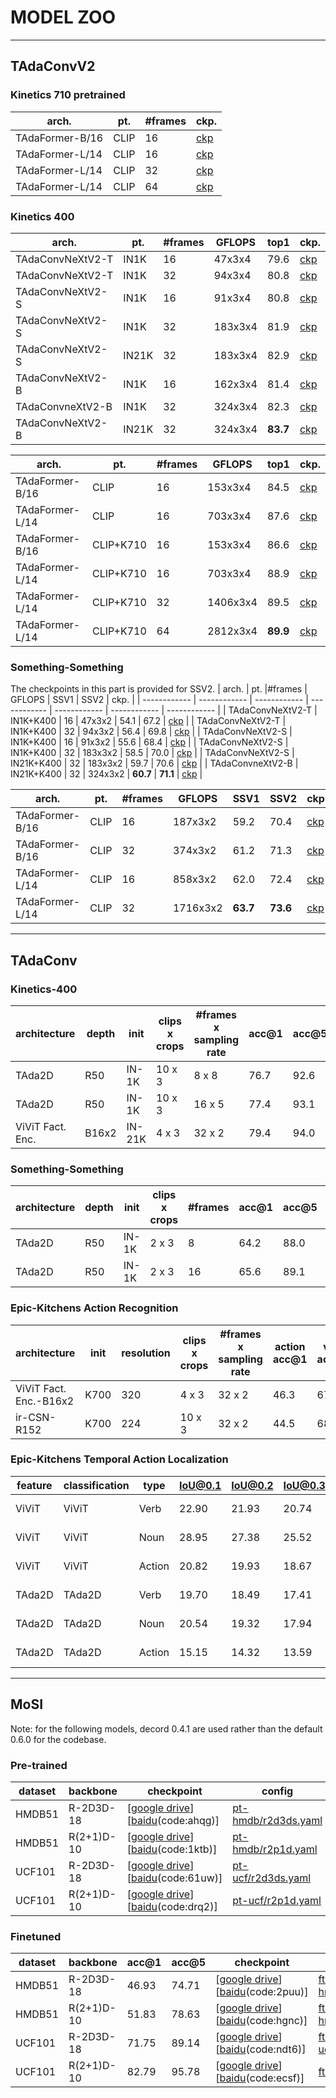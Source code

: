 # MODEL ZOO
---
## TAdaConvV2

### Kinetics 710 pretrained 
| arch. | pt.|  #frames | ckp. |
| ------------ | ------------ | ------------ | ------------ |
| TAdaFormer-B/16 | CLIP | 16 | [ckp](https://drive.google.com/file/d/1hKKdhg6gfxCxV8C6w9vxV6RNSsxTHqZO/view?usp=sharing) | 
| TAdaFormer-L/14 | CLIP | 16 | [ckp](https://drive.google.com/file/d/1GQlSTqvsQkRB7DexiFAl-MgK3OkqHm0C/view?usp=sharing) |
| TAdaFormer-L/14 | CLIP | 32 | [ckp](https://drive.google.com/file/d/1uNfkujaUIQo6RkjbrPKdTg-HHIBWVvbD/view?usp=sharing) |
| TAdaFormer-L/14 | CLIP | 64 | [ckp](https://drive.google.com/file/d/1NUbnnZ1EtQUfJ0kiLncIihQbnvbfu7NK/view?usp=sharing) |



### Kinetics 400
| arch. | pt. |#frames | GFLOPS | top1 | ckp. |
| ------------ | ------------ | ------------ | ------------ | ------------ | ------------ | 
| TAdaConvNeXtV2-T | IN1K | 16 | 47x3x4 | 79.6 | [ckp](https://drive.google.com/file/d/1_jkIOP8kYeMzgEGyVznDKXNRG2tSEOkV/view?usp=sharing) |
| TAdaConvNeXtV2-T | IN1K | 32 | 94x3x4 | 80.8 | [ckp](https://drive.google.com/file/d/1FSpmNgDETQ0WchABBUgpTLG9q3N9xBHN/view?usp=sharing) |
| TAdaConvNeXtV2-S | IN1K | 16 | 91x3x4 | 80.8 | [ckp](https://drive.google.com/file/d/12R74tV2-VRRUxrH0Tubki5voRSCbR3F1/view?usp=sharing) |
| TAdaConvNeXtV2-S | IN1K | 32 | 183x3x4 | 81.9 | [ckp](https://drive.google.com/file/d/15GDqJZSgy5fQ8gHgq3mEru_rWghelzP3/view?usp=sharing) |
| TAdaConvNeXtV2-S | IN21K | 32 | 183x3x4 | 82.9 | [ckp](https://drive.google.com/file/d/1yM-OHpzNOu0180vogZxiMDk9x45SlFFF/view?usp=sharing) | 
| TAdaConvNeXtV2-B | IN1K | 16 | 162x3x4 | 81.4 | [ckp](https://drive.google.com/file/d/1rtapp_GzQHe6CBrhcNfe4wuBAS106uIk/view?usp=sharing) |
| TAdaConvneXtV2-B | IN1K | 32 | 324x3x4 | 82.3 | [ckp](https://drive.google.com/file/d/1_VcPSEa4xd1npk1HMVihmXwzRsjk5xGd/view?usp=sharing) |
| TAdaConvNeXtV2-B | IN21K | 32 | 324x3x4 | **83.7** | [ckp](https://drive.google.com/file/d/1yyCKDa144iL1TsibNDFHaNW0dap2Xjpz/view?usp=sharing) |

| arch. | pt. |#frames | GFLOPS | top1 | ckp. |
| ------------ | ------------ | ------------ | ------------ | ------------ | ------------ | 
| TAdaFormer-B/16 | CLIP | 16 | 153x3x4 | 84.5 | [ckp](https://drive.google.com/file/d/1E7IE762YLJnfeiqtjv0jBb91_dZhNK0Q/view?usp=sharing) | 
| TAdaFormer-L/14 | CLIP | 16 | 703x3x4 | 87.6 | [ckp](https://drive.google.com/file/d/1chSLHo0nbFNObsLlCRSsAJE2vbYwIaYJ/view?usp=sharing) | 
| TAdaFormer-B/16 | CLIP+K710 | 16 | 153x3x4 | 86.6 | [ckp](https://drive.google.com/file/d/1pAhjXycxdT_eOH5kO-5t7y8o5MjtlQdZ/view?usp=sharing) |
| TAdaFormer-L/14 | CLIP+K710 | 16 | 703x3x4 | 88.9 | [ckp](https://drive.google.com/file/d/1qx3M33hsdoBcPsXihOdeViqI0VHUXnRf/view?usp=sharing) |
| TAdaFormer-L/14 | CLIP+K710 | 32 | 1406x3x4 | 89.5 | [ckp](https://drive.google.com/file/d/1T99YSQEe8yVUl3b03r_Wd04Qm36lN5Us/view?usp=sharing) |
| TAdaFormer-L/14 | CLIP+K710 | 64 | 2812x3x4 | **89.9** | [ckp](https://drive.google.com/file/d/1DBTfkCa0pHXqAm51gZSmmOVdGnBYacsM/view?usp=sharing) |

### Something-Something
The checkpoints in this part is provided for SSV2. 
| arch. | pt. |#frames | GFLOPS | SSV1 | SSV2 | ckp. |
| ------------ | ------------ | ------------ | ------------ | ------------ | ------------ | ------------ | 
| TAdaConvNeXtV2-T | IN1K+K400 | 16 | 47x3x2 | 54.1 | 67.2 | [ckp](https://drive.google.com/file/d/1IZaJ4EDrniK4ZxVYnl_2Y6qpx1F6UjqY/view?usp=sharing) |
| TAdaConvNeXtV2-T | IN1K+K400 | 32 | 94x3x2 | 56.4 | 69.8 | [ckp](https://drive.google.com/file/d/1WDJ5iMyR9VTkfeIoZwICtiJ8BSQ8u4gp/view?usp=sharing) | 
| TAdaConvNeXtV2-S | IN1K+K400 | 16 | 91x3x2 | 55.6 | 68.4 | [ckp](https://drive.google.com/file/d/1X94evPniWrjJfs38-SKPWehVZtYD3Xu7/view?usp=sharing) |
| TAdaConvNeXtV2-S | IN1K+K400 | 32 | 183x3x2 | 58.5 | 70.0 | [ckp](https://drive.google.com/file/d/17TP1v1el5hNBoyNPmTa5Zi_6ZrVJ7oi5/view?usp=sharing) | 
| TAdaConvNeXtV2-S | IN21K+K400 | 32 | 183x3x2 | 59.7 | 70.6 | [ckp](https://drive.google.com/file/d/1plKqnNGnDD5JpPZ_c8K8TZKTvynbrEg8/view?usp=sharing) |
| TAdaConvneXtV2-B | IN21K+K400 | 32 | 324x3x2 | **60.7** | **71.1** | [ckp](https://drive.google.com/file/d/1IIVxJlstPIVA9xunThZrp9RztBzsPyd6/view?usp=sharing) |

| arch. | pt. |#frames | GFLOPS | SSV1 | SSV2 | ckp. |
| ------------ | ------------ | ------------ | ------------ | ------------ | ------------ | ------------ | 
| TAdaFormer-B/16 | CLIP | 16 | 187x3x2 | 59.2 | 70.4 | [ckp](https://drive.google.com/file/d/1D-pKrxdrP2IcGXnd_e47ryci7OYCt8BK/view?usp=sharing)
| TAdaFormer-B/16 | CLIP | 32 | 374x3x2 | 61.2 | 71.3 | [ckp](https://drive.google.com/file/d/1uY9tt0rcP_bQDs36oBNWPaqzxqibBQFt/view?usp=sharing)
| TAdaFormer-L/14 | CLIP | 16 | 858x3x2 | 62.0 | 72.4 | [ckp](https://drive.google.com/file/d/1jXzh9_WFbrHAkrzijnNs0vIJHWTQNsbA/view?usp=sharing) | 
| TAdaFormer-L/14 | CLIP | 32 | 1716x3x2 | **63.7** | **73.6** | [ckp](https://drive.google.com/file/d/1hj8O3j_lf6VVp93nfy5z7zRGQ_W7Pou_/view?usp=sharing) |

---
## TAdaConv
### Kinetics-400

| architecture | depth | init | clips x crops | #frames x sampling rate | acc@1 | acc@5 | checkpoint | config |
| ------------ | ------------ | ------------ | ------------ | ------------ | ------------ | ------------ | ------------ | ------------ |
| TAda2D | R50 | IN-1K | 10 x 3 | 8 x 8 | 76.7 | 92.6 | [[google drive](https://drive.google.com/file/d/1YsbTKLoDwxtStAsP5oxUMbIsw85NvY0O/view?usp=sharing)][[baidu](https://pan.baidu.com/s/1rPPZtVDlEoftkg-r_Di59w)(code:p06d)] |  [tada2d_8x8.yaml](configs/projects/tada/k400/tada2d_8x8.yaml) |
| TAda2D | R50 | IN-1K | 10 x 3 | 16 x 5 | 77.4 | 93.1 | [[google drive](https://drive.google.com/file/d/1UQDurxakmnDxa5D2tBuTqTH60BVyW3XM/view?usp=sharing)][[baidu](https://pan.baidu.com/s/1MzFCZU1G1JR2ur9gWd3hCg)(code:6k8h)] | [tada2d_16x5.yaml](configs/projects/tada/k400/tada2d_16x5.yaml) |
| ViViT Fact. Enc. | B16x2 | IN-21K | 4 x 3 | 32 x 2 | 79.4 | 94.0 | [[google drive](https://drive.google.com/file/d/1xD4uij9DmZojnl1xuWBa-gwm5hUZxDc7/view?usp=sharing)][[baidu](https://pan.baidu.com/s/1iVjKjEMm-6ymUd15ZNqvXw)(code:1t51)] | [vivit_fac_enc_b16x2.yaml](configs/projects/epic-kitchen-ar/k400/vivit_fac_enc_b16x2.yaml) |

### Something-Something
| architecture | depth | init | clips x crops | #frames | acc@1 | acc@5 | checkpoint | config |
| ------------ | ------------ | ------------ | ------------ | ------------ | ------------ | ------------ | ------------ | ------------ |
| TAda2D | R50 | IN-1K | 2 x 3 | 8 | 64.2 | 88.0 | [[google drive](https://drive.google.com/file/d/16y6dDf-hcMmJ2jDCV9tRla8aRJZKJXSk/view?usp=sharing)][[baidu](https://pan.baidu.com/s/1CWy35SlWMbKnYqZXESndKg)(code:dlil)] | [tada2d_8f.yaml](configs/projects/tada/ssv2/tada2d_8f.yaml) | 
| TAda2D | R50 | IN-1K | 2 x 3 | 16 | 65.6 | 89.1 | [[google drive](https://drive.google.com/file/d/1xwCxuFW6DZ0xpEsp_tFJYQRGuHPJe4uS/view?usp=sharing)][[baidu](https://pan.baidu.com/s/1GKUKyDytaKKeCBAerh-4IQ)(code:f857)] | [tada2d_16f.yaml](configs/projects/tada/ssv2/tada2d_16f.yaml) | 

### Epic-Kitchens Action Recognition

| architecture | init | resolution | clips x crops | #frames x sampling rate | action acc@1 | verb acc@1 | noun acc@1 | checkpoint | config |
| ------------ | ------------ | ------------ | ------------ | ------------ | ------------ | ------------ | ------------ | ------------ | ------------ | 
| ViViT Fact. Enc.-B16x2 | K700 | 320 | 4 x 3 | 32 x 2 | 46.3 | 67.4 | 58.9 | [[google drive](https://drive.google.com/file/d/1ELvwZYeqdsPmDcX1v7_RbFqbQnvHt9sB/view?usp=sharing)][[baidu](https://pan.baidu.com/s/1zOtIAY6neFshmkPR9SuX8g)(code:rinh)] | [vivit_fac_enc.yaml](configs/projects/epic-kitchen-ar/ek100/vivit_fac_enc.yaml) |
| ir-CSN-R152 | K700 | 224 | 10 x 3 | 32 x 2 | 44.5 | 68.4 | 55.9 | [[google drive](https://drive.google.com/file/d/1YEIhijzN2aFXyfDL34WB6Q9strYP7WaU/view?usp=sharing)][[baidu](https://pan.baidu.com/s/1swVIBJInQ75dUZKV-OJwlg)(code:s0uj)] | [csn.yaml](configs/projects/epic-kitchen-ar/ek100/csn.yaml) | 

### Epic-Kitchens Temporal Action Localization

| feature | classification | type | IoU@0.1 | IoU@0.2 | IoU@0.3 | IoU@0.4 | IoU@0.5 | Avg | checkpoint | config |
| ------------ | ------------ | ------------ | ------------ | ------------ | ------------ | ------------ | ------------ | ------------ | ------------ | ------------ | 
| ViViT | ViViT | Verb | 22.90 | 21.93 | 20.74 | 19.08 | 16.00 | 20.13 | [[google drive](https://drive.google.com/file/d/1O0-kPlPrPfrOiFyFcNbCDbnTfsflFc5z/view?usp=sharing)][[baidu](https://pan.baidu.com/s/1sBu5puPU8mSqklYzsAzZWg)(code:3sud)]| [vivit-os-local.yaml](configs/projects/epic-kitchen-tal/bmn-epic/vivit-os-local.yaml) |
| ViViT | ViViT | Noun | 28.95 | 27.38 | 25.52 | 22.67 | 18.95 | 24.69 | [[google drive](https://drive.google.com/file/d/1O0-kPlPrPfrOiFyFcNbCDbnTfsflFc5z/view?usp=sharing)][[baidu](https://pan.baidu.com/s/1sBu5puPU8mSqklYzsAzZWg)(code:3sud)]| [vivit-os-local.yaml](configs/projects/epic-kitchen-tal/bmn-epic/vivit-os-local.yaml) |
| ViViT | ViViT | Action | 20.82 | 19.93 | 18.67 | 17.02 | 15.06 | 18.30 | [[google drive](https://drive.google.com/file/d/1O0-kPlPrPfrOiFyFcNbCDbnTfsflFc5z/view?usp=sharing)][[baidu](https://pan.baidu.com/s/1sBu5puPU8mSqklYzsAzZWg)(code:3sud)]| [vivit-os-local.yaml](configs/projects/epic-kitchen-tal/bmn-epic/vivit-os-local.yaml) |
| TAda2D | TAda2D | Verb | 19.70 | 18.49 | 17.41 | 15.50 | 12.78 | 16.78 | [[google drive](https://drive.google.com/file/d/13VhZhUN5p3j7Y0X7ZMQb83dncEx_DBVI/view?usp=sharing)][[baidu](https://pan.baidu.com/s/11Mzrb8qBTF9j-WJaxhf5yw)(code:d01j)]| - | 
| TAda2D | TAda2D | Noun | 20.54 | 19.32 | 17.94 | 15.77 | 13.39 | 17.39 | [[google drive](https://drive.google.com/file/d/13VhZhUN5p3j7Y0X7ZMQb83dncEx_DBVI/view?usp=sharing)][[baidu](https://pan.baidu.com/s/11Mzrb8qBTF9j-WJaxhf5yw)(code:d01j)]| - | 
| TAda2D | TAda2D | Action | 15.15 | 14.32 | 13.59 | 12.18 | 10.65 | 13.18 | [[google drive](https://drive.google.com/file/d/13VhZhUN5p3j7Y0X7ZMQb83dncEx_DBVI/view?usp=sharing)][[baidu](https://pan.baidu.com/s/11Mzrb8qBTF9j-WJaxhf5yw)(code:d01j)]| - | 

----
## MoSI
Note: for the following models, decord 0.4.1 are used rather than the default 0.6.0 for the codebase.

### Pre-trained
| dataset | backbone | checkpoint | config |
| ------- | -------- | ---------- | ------ |
| HMDB51  | R-2D3D-18 | [[google drive](https://drive.google.com/file/d/18wnkUdekhaHGGghjtd77857RA0Ame4oo/view?usp=sharing)][[baidu](https://pan.baidu.com/s/1X3P4jQyuw2AWP-uRgw3YAA)(code:ahqg)]| [pt-hmdb/r2d3ds.yaml](configs/projects/mosi/pt-hmdb/r2d3ds.yaml) |
| HMDB51  | R(2+1)D-10 | [[google drive](https://drive.google.com/file/d/1dbBF0cokI_nCnKaImvXurtYuRQt1jkit/view?usp=sharing)][[baidu](https://pan.baidu.com/s/1K8GyPIkG9KbDnQqi65ObFQ)(code:1ktb)]| [pt-hmdb/r2p1d.yaml](configs/projects/mosi/pt-hmdb/r2p1d.yaml) |
| UCF101  | R-2D3D-18 | [[google drive](https://drive.google.com/file/d/1-UVwSM7fsk5zDhc24Iy_WODPo9BafNQw/view?usp=sharing)][[baidu](https://pan.baidu.com/s/1S6fiqyf5lNpRfbouV6Nugw)(code:61uw)]| [pt-ucf/r2d3ds.yaml](configs/projects/mosi/pt-ucf/r2d3ds.yaml) |
| UCF101  | R(2+1)D-10 | [[google drive](https://drive.google.com/file/d/1DxuNtGSxeuTAygR-eXlAT6JOM-nXZ6dT/view?usp=sharing)][[baidu](https://pan.baidu.com/s/1TEzpmvmAsN81VqqGu81hhA)(code:drq2)]| [pt-ucf/r2p1d.yaml](configs/projects/mosi/pt-ucf/r2p1d.yaml) | 

### Finetuned
| dataset | backbone | acc@1 | acc@5 | checkpoint | config |
| ------- | -------- | ----- | ----- | ---------- | ------ |
| HMDB51  | R-2D3D-18 | 46.93 | 74.71 | [[google drive](https://drive.google.com/file/d/1A77b3uwxWwlCj0rm7uQcn6m0-uVCUeWQ/view?usp=sharing)][[baidu](https://pan.baidu.com/s/1LfO1fvQ2DD1uoRfS2MH6dA)(code:2puu)]| [ft-hmdb/r2d3ds.yaml](configs/projects/mosi/ft-hmdb/r2d3ds.yaml) | 
| HMDB51  | R(2+1)D-10 | 51.83 | 78.63 | [[google drive](https://drive.google.com/file/d/1OOkooh6_GNsyF_1EolgboN9MFE0O2N2n/view?usp=sharing)][[baidu](https://pan.baidu.com/s/1IhkUv7q7w0JW1ZyuBYgrBA)(code:hgnc)]| [ft-hmdb/r2p1d.yaml](configs/projects/mosi/ft-hmdb/r2p1d.yaml) |
| UCF101  | R-2D3D-18 | 71.75 | 89.14 | [[google drive](https://drive.google.com/file/d/1cwM4Zi0VUGpaiw3mCQcfe1A1aluIppaq/view?usp=sharing)][[baidu](https://pan.baidu.com/s/182JbBWwFFiM6dzmCloeB3A)(code:ndt6)]| [ft-ucf/r2d3ds.yaml](configs/projects/mosi/ft-ucf/r2d3ds.yaml) | 
| UCF101  | R(2+1)D-10 | 82.79 | 95.78 | [[google drive](https://drive.google.com/file/d/1cz_SMKFqvNyh_uEH8QOyomBf0MhOGN7Y/view?usp=sharing)][[baidu](https://pan.baidu.com/s/1B4h4XwZ_bQKcObP8E-6YAQ)(code:ecsf)]| [ft-ucf/r2p1d.yaml](configs/projects/mosi/ft-ucf/r2p1d.yaml) |